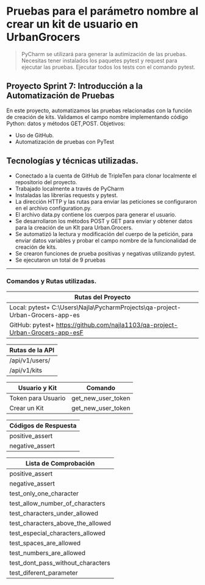 # Pruebas para el parámetro nombre al crear un kit de usuario en UrbanGrocers
>PyCharm se utilizará para generar la autimización de las pruebas.
>Necesitas tener instalados los paquetes pytest y request para ejecutar las pruebas.
>Ejecutar todos los tests con el comando pytest.


## Proyecto Sprint 7: Introducción a la Automatización de Pruebas
En este proyecto, automatizamos las pruebas relacionadas con la función de creación de kits. Validamos el campo nombre implementando código Python: datos y métodos GET,POST.
Objetivos:
- Uso de GitHub.
- Automatización de pruebas con PyTest

## Tecnologías y técnicas utilizadas.

- Conectado a la cuenta de GitHub de TripleTen para clonar localmente el repositorio del proyecto.
- Trabajado localmente a través de PyCharm
- Instaladas las librerías requests y pytest.
- La dirección HTTP y las rutas para enviar las peticiones se configuraron en el archivo configuration.py.
- El archivo data.py contiene los cuerpos para generar el usuario.
- Se desarrollaron los métodos POST y GET para enviar y obtener datos para la creación de un KIt para Urban.Grocers.
- Se automatizó la lectura y modificación del cuerpo de la petición, para enviar datos variables y probar el campo nombre de la funcionalidad de creación de kits.
- Se crearon funciones de prueba positivas y negativas utilizando pytest.
- Se ejecutaron un total de 9 pruebas

_________________________________________________
### Comandos y Rutas utilizadas.

| Rutas del Proyecto                                                             |
|--------------------------------------------------------------------------------|
| Local:  pytest+ C:\Users\Najla\PycharmProjects\qa-project-Urban-Grocers-app-es |
| GitHub: pytest+ https://github.com/najla1103/qa-project-Urban-Grocers-app-esF  |

| Rutas de la API |
|-----------------|
| /api/v1/users/  |
| /api/v1/kits    |

| Usuario y Kit      | Comando                 |
|--------------------|-------------------------|
| Token para Usuario | get_new_user_token      |
| Crear un Kit       | get_new_user_token      |

| Códigos de Respuesta | 
|----------------------|
| positive_assert      |
| negative_assert      |

| Lista de Comprobación             | 
|-----------------------------------|
| positive_assert                   |
| negative_assert                   |
| test_only_one_character           |
| test_allow_number_of_characters   |
| test_characters_under_allowed     |
| test_characters_above_the_allowed |
| test_especial_characters_allowed  |
| test_spaces_are_allowed           |
| test_numbers_are_allowed          |
| test_dont_pass_without_characters |
| test_diferent_parameter           |